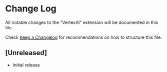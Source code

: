 # Change Log

All notable changes to the "VertexAI" extension will be documented in this file.

Check [Keep a Changelog](http://keepachangelog.com/) for recommendations on how to structure this file.

## [Unreleased]

- Initial release